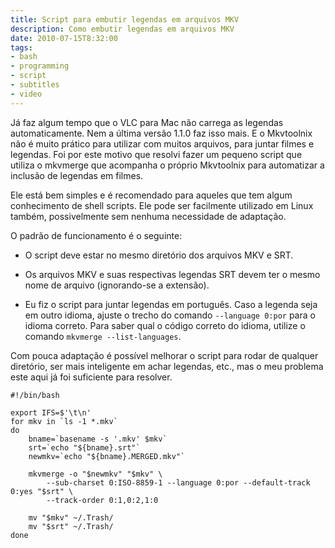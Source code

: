 ```yaml
---
title: Script para embutir legendas em arquivos MKV
description: Como embutir legendas em arquivos MKV
date: 2010-07-15T8:32:00
tags:
- bash
- programming
- script
- subtitles
- video
---
```


Já faz algum tempo que o VLC para Mac não carrega as legendas automaticamente. Nem a última versão 1.1.0 faz isso mais. 
E o Mkvtoolnix não é muito prático para utilizar com muitos arquivos, para juntar filmes e legendas. Foi por este 
motivo que resolvi fazer um pequeno script que utiliza o mkvmerge que acompanha o próprio Mkvtoolnix para automatizar 
a inclusão de legendas em filmes.

Ele está bem simples e é recomendado para aqueles que tem algum conhecimento de shell scripts. Ele pode ser facilmente 
utilizado em Linux também, possivelmente sem nenhuma necessidade de adaptação.

O padrão de funcionamento é o seguinte:

* O script deve estar no mesmo diretório dos arquivos MKV e SRT.

* Os arquivos MKV e suas respectivas legendas SRT devem ter o mesmo nome de arquivo (ignorando-se a extensão).

* Eu fiz o script para juntar legendas em português. Caso a legenda seja em outro idioma, ajuste o trecho do comando `--language 0:por` para o idioma correto. Para saber qual o código correto do idioma, utilize o comando `mkvmerge --list-languages`.


Com pouca adaptação é possível melhorar o script para rodar de qualquer diretório, ser mais inteligente em achar 
legendas, etc., mas o meu problema este aqui já foi suficiente para resolver.

```
#!/bin/bash

export IFS=$'\t\n'
for mkv in `ls -1 *.mkv`
do
	bname=`basename -s '.mkv' $mkv`
	srt=`echo "${bname}.srt"`
	newmkv=`echo "${bname}.MERGED.mkv"`

	mkvmerge -o "$newmkv" "$mkv" \
		--sub-charset 0:ISO-8859-1 --language 0:por --default-track 0:yes "$srt" \
		--track-order 0:1,0:2,1:0
		
	mv "$mkv" ~/.Trash/
	mv "$srt" ~/.Trash/
done
```

